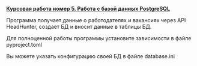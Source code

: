 <b><u>Курсовая работа номер 5. Работа с базой данных PostgreSQL</b></u>

Программа получает данные о работодателях и вакансиях через API HeadHunter, создает БД
и вносит данные в таблицы БД.

Для полноценной работы программы установите зависимости в файле pyproject.toml

Вы можете указать конфигурацию своей БД в файле database.ini
